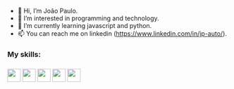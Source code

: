 - 👋 Hi, I’m João Paulo.
- 👀 I’m interested in programming and technology.
- 🌱 I’m currently learning javascript and python.
- 📫 You can reach me on linkedin (https://www.linkedin.com/in/jp-auto/).


<h3>My skills:<h3>
<div>
  <img width="30px" src="https://cdn.jsdelivr.net/gh/devicons/devicon@latest/icons/html5/html5-original.svg"/>
  <img width="30px" src="https://cdn.jsdelivr.net/gh/devicons/devicon@latest/icons/css3/css3-original.svg"/>
  <img width="30px" src="https://cdn.jsdelivr.net/gh/devicons/devicon@latest/icons/javascript/javascript-original.svg"/>
  <img width="30px" src="https://cdn.jsdelivr.net/gh/devicons/devicon@latest/icons/python/python-original.svg"/>
  <img width="30px" src="https://cdn.jsdelivr.net/gh/devicons/devicon@latest/icons/c/c-original.svg"/>
</div>
<br>

<!---
![Top Langs](https://github-readme-stats.vercel.app/api/top-langs/?username=ijoaobarros&hide_progress=true&theme=dark)

ijoaobarros/ijoaobarros is a ✨ special ✨ repository because its `README.md` (this file) appears on your GitHub profile.
You can click the Preview link to take a look at your changes.
--->
